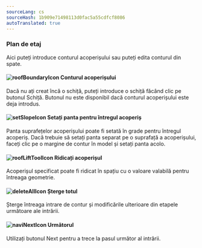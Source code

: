 ```yaml
---
sourceLang: cs
sourceHash: 1b909e71498113d0fac5a55cdfcf8086
autoTranslated: true
---
```



### Plan de etaj
Aici puteți introduce conturul acoperișului sau puteți edita conturul din spate.

#### ![roofBoundaryIcon](img/roofBoundaryIcon-en.png) Conturul acoperișului
Dacă nu ați creat încă o schiță, puteți introduce o schiță făcând clic pe butonul Schiță. Butonul nu este disponibil dacă conturul acoperișului este deja introdus.

#### ![setSlopeIcon](img/setSlopeIcon-en.png) Setați panta pentru întregul acoperiș
Panta suprafețelor acoperișului poate fi setată în grade pentru întregul acoperiș. Dacă trebuie să setați panta separat pe o suprafață a acoperișului, faceți clic pe o margine de contur în model și setați panta acolo.

#### ![roofLiftToolIcon](img/roofLiftToolIcon-en.png) Ridicați acoperișul
Acoperișul specificat poate fi ridicat în spațiu cu o valoare valabilă pentru întreaga geometrie.

#### ![deleteAllIcon](img/deleteAllIcon-en.png) Șterge totul
Șterge întreaga intrare de contur și modificările ulterioare din etapele următoare ale intrării.

#### ![naviNextIcon](img/nextIcon-en.png) Următorul
Utilizați butonul Next pentru a trece la pasul următor al intrării.


